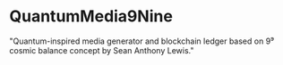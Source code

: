 # QuantumMedia9Nine
"Quantum-inspired media generator and blockchain ledger based on 9⁹ cosmic balance concept by Sean Anthony Lewis."

